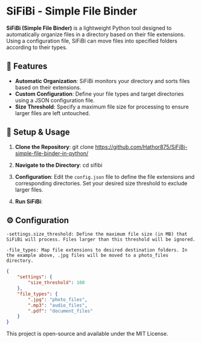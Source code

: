 # SiFiBi - Simple File Binder

**SiFiBi (Simple File Binder)** is a lightweight Python tool designed to automatically organize files in a directory based on their file extensions. Using a configuration file, SiFiBi can move files into specified folders according to their types.

## 🌟 Features

- **Automatic Organization**: SiFiBi monitors your directory and sorts files based on their extensions.
- **Custom Configuration**: Define your file types and target directories using a JSON configuration file.
- **Size Threshold**: Specify a maximum file size for processing to ensure larger files are left untouched.

## 🔧 Setup & Usage

1. **Clone the Repository**:
git clone https://github.com/Hathor875/SiFiBi-simple-file-binder-in-python/

2. **Navigate to the Directory**:
cd sifibi

3. **Configuration**:
  Edit the `config.json` file to define the file extensions and corresponding directories. Set your desired size threshold to exclude larger files.

4. **Run SiFiBi**:

## ⚙ Configuration

    -settings.size_threshold: Define the maximum file size (in MB) that SiFiBi will process. Files larger than this threshold will be ignored.
    
    -file_types: Map file extensions to desired destination folders. In the example above, .jpg files will be moved to a photo_files directory.


```json
{
    "settings": {
        "size_threshold": 100
    },
    "file_types": {
        ".jpg": "photo_files",
        ".mp3": "audio_files",
        ".pdf": "document_files"
    }
}

```

This project is open-source and available under the MIT License.
